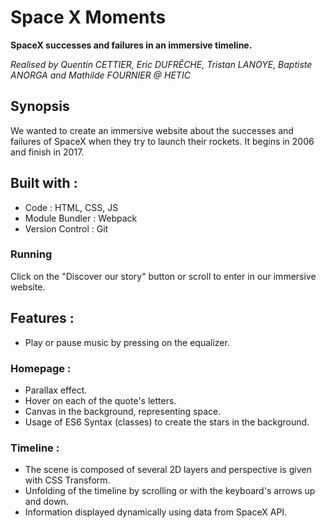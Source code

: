 # Space X Moments
**SpaceX successes and failures in an immersive timeline.**

*Realised by Quentin CETTIER, Eric DUFRÊCHE, Tristan LANOYE, Baptiste ANORGA and Mathilde FOURNIER @ HETIC*

## Synopsis 
We wanted to create an immersive website about the successes and failures of SpaceX when they try to launch their rockets. It begins in 2006 and finish in 2017.

## Built with :
- Code : HTML, CSS, JS 
- Module Bundler : Webpack
- Version Control : Git
### Running
Click on the "Discover our story" button or scroll to enter in our immersive website.

## Features : 
- Play or pause music by pressing on the equalizer.
### Homepage : 
- Parallax effect.
- Hover on each of the quote's letters.
- Canvas in the background, representing space.
- Usage of ES6 Syntax (classes) to create the stars in the background. 

### Timeline :
- The scene is composed of several 2D layers and perspective is given with CSS Transform.
- Unfolding of the timeline by scrolling or with the keyboard's arrows up and down.
- Information displayed dynamically using data from SpaceX API.
